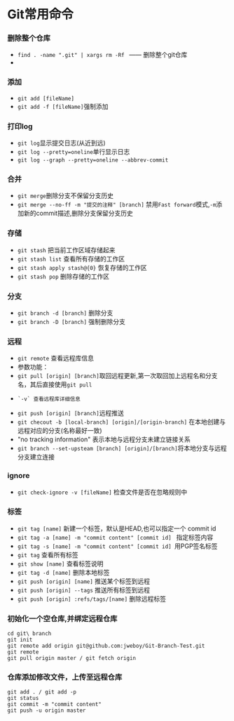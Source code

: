 # Git常用命令
### 删除整个仓库
-   `find . -name ".git" | xargs rm -Rf ` —— 删除整个git仓库
-
### 添加
- `git add [fileName]`
- `git add -f [fileName]`强制添加

### 打印log
-   `git log`显示提交日志(从近到远)
-   `git log --pretty=oneline`单行显示日志
-   `git log --graph --pretty=oneline --abbrev-commit`

### 合并
-   `git merge`删除分支不保留分支历史
-   `git merge --no-ff -m "提交的注释" [branch]` 禁用`Fast forward`模式,`-m`添加新的commit描述,删除分支保留分支历史

### 存储
-   `git stash` 把当前工作区域存储起来
-   `git stash list` 查看所有存储的工作区
-   `git stash apply stash@{0}` 恢复存储的工作区
-   `git stash pop` 删除存储的工作区
### 分支
-   `git branch -d [branch]` 删除分支
-   `git branch -D [branch]` 强制删除分支

### 远程
-  `git remote` 查看远程库信息
-   参数功能：
- `git pull [origin] [branch]`取回远程更新,第一次取回加上远程名和分支名，其后直接使用`git pull`
-     `-v` 查看远程库详细信息
- `git push [origin] [branch]`远程推送
- `git checout -b [local-branch] [origin]/[origin-branch]` 在本地创建与远程对应的分支(名称最好一致)
-   "no tracking information" 表示本地与远程分支未建立链接关系
- `git branch --set-upsteam [branch] [origin]/[branch]`将本地分支与远程分支建立连接

### ignore
- `git check-ignore -v [fileName]` 检查文件是否在忽略规则中



### 标签
- `git tag [name]` 新建一个标签，默认是HEAD,也可以指定一个 commit id
- `git tag -a [name] -m "commit content" [commit id] ` 指定标签内容
- `git tag -s [name] -m "commit content" [commit id] `用PGP签名标签
- `git tag` 查看所有标签
- `git show [name]` 查看标签说明
- `git tag -d [name]` 删除本地标签
- `git push [origin] [name]` 推送某个标签到远程
- `git push [origin] --tags` 推送所有标签到远程
- `git push [origin] :refs/tags/[name]` 删除远程标签


### 初始化一个空仓库,并绑定远程仓库
    cd git\ branch
    git init
    git remote add origin git@github.com:jweboy/Git-Branch-Test.git
    git remote
    git pull origin master / git fetch origin

### 仓库添加修改文件，上传至远程仓库
    git add . / git add -p
    git status
    git commit -m "commit content"
    git push -u origin master
